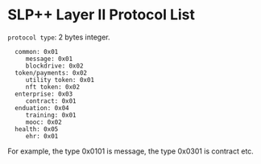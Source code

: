 # SLP++ Layer II Protocol List

`protocol type`: 2 bytes integer. 

```
  common: 0x01
     message: 0x01
     blockdrive: 0x02
  token/payments: 0x02
     utility token: 0x01
     nft token: 0x02 	   
  enterprise: 0x03
     contract: 0x01
  enduation: 0x04
     training: 0x01 
     mooc: 0x02    
  health: 0x05
     ehr: 0x01
```  
For example, the type 0x0101 is message, the type 0x0301 is contract etc.  